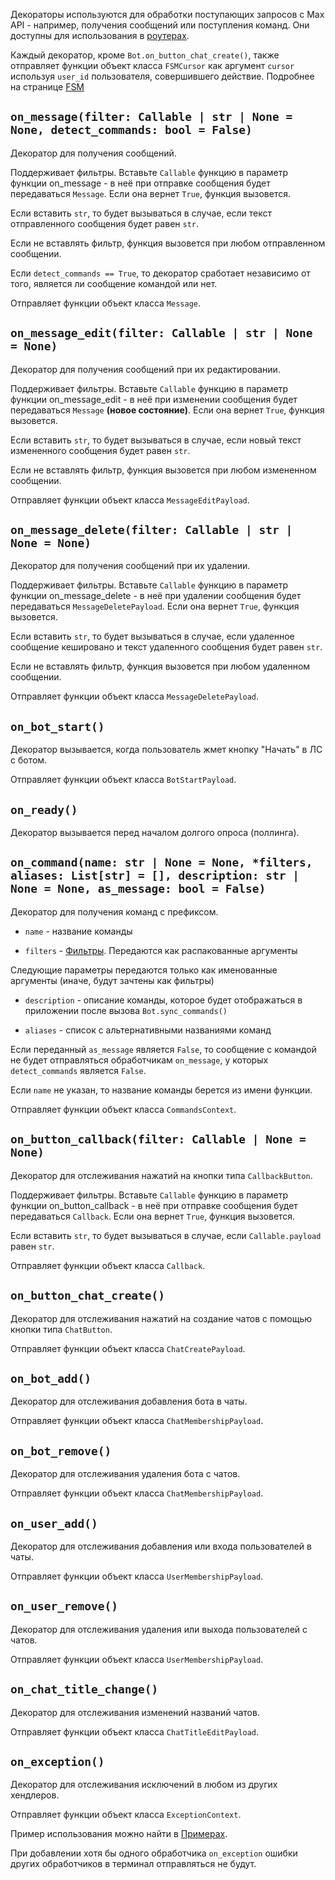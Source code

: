 Декораторы используются для обработки поступающих запросов с Max API - например, получения сообщений или поступления команд. Они доступны для использования в [роутерах](Роутеры).

Каждый декоратор, кроме `Bot.on_button_chat_create()`, также отправляет функции объект класса `FSMCursor` как аргумент `cursor` используя `user_id` пользователя, совершившего действие. Подробнее на странице [FSM](FSM)

## `on_message(filter: Callable | str | None = None, detect_commands: bool = False)`

Декоратор для получения сообщений.

Поддерживает фильтры. Вставьте `Callable` функцию в параметр функции on_message - в неё при отправке сообщения будет передаваться `Message`. Если она вернет `True`, функция вызовется.

Если вставить `str`, то будет вызываться в случае, если текст отправленного сообщения будет равен `str`.

Если не вставлять фильтр, функция вызовется при любом отправленном сообщении.

Если `detect_commands == True`, то декоратор сработает независимо от того, является ли сообщение командой или нет.

Отправляет функции объект класса `Message`.

## `on_message_edit(filter: Callable | str | None = None)`

Декоратор для получения сообщений при их редактировании.

Поддерживает фильтры. Вставьте `Callable` функцию в параметр функции on_message_edit - в неё при изменении сообщения будет передаваться `Message` **(новое состояние)**. Если она вернет `True`, функция вызовется.

Если вставить `str`, то будет вызываться в случае, если новый текст измененного сообщения будет равен `str`.

Если не вставлять фильтр, функция вызовется при любом измененном сообщении.

Отправляет функции объект класса `MessageEditPayload`.

## `on_message_delete(filter: Callable | str | None = None)`

Декоратор для получения сообщений при их удалении.

Поддерживает фильтры. Вставьте `Callable` функцию в параметр функции on_message_delete - в неё при удалении сообщения будет передаваться `MessageDeletePayload`. Если она вернет `True`, функция вызовется.

Если вставить `str`, то будет вызываться в случае, если удаленное сообщение кешировано и текст удаленного сообщения будет равен `str`.

Если не вставлять фильтр, функция вызовется при любом удаленном сообщении.

Отправляет функции объект класса `MessageDeletePayload`.

## `on_bot_start()`

Декоратор вызывается, когда пользователь жмет кнопку "Начать" в ЛС с ботом.

Отправляет функции объект класса `BotStartPayload`.

## `on_ready()`

Декоратор вызывается перед началом долгого опроса (поллинга).

## `on_command(name: str | None = None, *filters, aliases: List[str] = [], description: str | None = None, as_message: bool = False)`

Декоратор для получения команд с префиксом.

- `name` - название команды

- `filters` - [Фильтры](Фильтры). Передаются как распакованные аргументы

Следующие параметры передаются только как именованные аргументы (иначе, будут зачтены как фильтры)

- `description` - описание команды, которое будет отображаться в приложении после вызова `Bot.sync_commands()`

- `aliases` - список с альтернативными названиями команд

Если переданный `as_message` является `False`, то сообщение с командой не будет отправляться обработчикам `on_message`, у которых `detect_commands` является `False`.

Если `name` не указан, то название команды берется из имени функции.

Отправляет функции объект класса `CommandsContext`.

## `on_button_callback(filter: Callable | None = None)`

Декоратор для отслеживания нажатий на кнопки типа `CallbackButton`.

Поддерживает фильтры. Вставьте `Callable` функцию в параметр функции on_button_callback - в неё при отправке сообщения будет передаваться `Callback`. Если она вернет `True`, функция вызовется.

Если вставить `str`, то будет вызываться в случае, если `Callable.payload` равен `str`.

Отправляет функции объект класса `Callback`.

## `on_button_chat_create()`

Декоратор для отслеживания нажатий на создание чатов с помощью кнопки типа `ChatButton`.

Отправляет функции объект класса `ChatCreatePayload`.

## `on_bot_add()`

Декоратор для отслеживания добавления бота в чаты.

Отправляет функции объект класса `ChatMembershipPayload`.

## `on_bot_remove()`

Декоратор для отслеживания удаления бота с чатов.

Отправляет функции объект класса `ChatMembershipPayload`.

## `on_user_add()`

Декоратор для отслеживания добавления или входа пользователей в чаты.

Отправляет функции объект класса `UserMembershipPayload`.

## `on_user_remove()`

Декоратор для отслеживания удаления или выхода пользователей с чатов.

Отправляет функции объект класса `UserMembershipPayload`.

## `on_chat_title_change()`

Декоратор для отслеживания изменений названий чатов.

Отправляет функции объект класса `ChatTitleEditPayload`.

## `on_exception()`

Декоратор для отслеживания исключений в любом из других хендлеров.

Отправляет функции объект класса `ExceptionContext`.

Пример использования можно найти в [Примерах](Примеры).

При добавлении хотя бы одного обработчика `on_exception` ошибки других обработчиков в терминал отправляться не будут.
